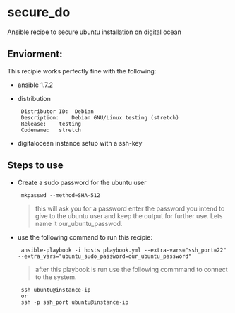 # secure_do
Ansible recipe to secure ubuntu installation on digital ocean

## Enviorment:

This recipie works perfectly fine with the following: 

*  ansible 1.7.2
*  distribution

        Distributor ID:  Debian
        Description:    Debian GNU/Linux testing (stretch)
        Release:    testing
        Codename:   stretch
*  digitalocean instance setup with a ssh-key

## Steps to use

*  Create a sudo password for the ubuntu user
        
        mkpasswd --method=SHA-512

    > this will ask you for a password enter the password you intend to give to the ubuntu user
    > and keep the output for further use. Lets name it our_ubuntu_passwod.

*  use the following command to run this recipie:
        
        ansible-playbook -i hosts playbook.yml --extra-vars="ssh_port=22" --extra_vars="ubuntu_sudo_password=our_ubuntu_password"

    > after this playbook is run use the following commmand to connect to the system.

        ssh ubuntu@instance-ip
        or
        ssh -p ssh_port ubuntu@instance-ip

